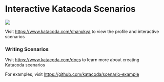 # Interactive Katacoda Scenarios

[![](http://shields.katacoda.com/katacoda/chanukya/count.svg)](https://www.katacoda.com/chanukya "Get your profile on Katacoda.com")

Visit https://www.katacoda.com/chanukya to view the profile and interactive scenarios

### Writing Scenarios
Visit https://www.katacoda.com/docs to learn more about creating Katacoda scenarios

For examples, visit https://github.com/katacoda/scenario-example
